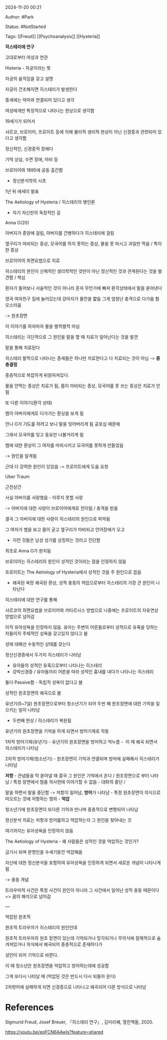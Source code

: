 2024-11-20 00:21

Author: #Park 

Status: #NotStarted 

Tags: [[Freud]] [[Psychoanalysis]] [[Hysteria]]




**히스테리에 연구**


고대로부터 여성과 연관

Histeria - 자궁이라는 뜻

자궁의 움직임을 갖고 설명

  

자궁이 건조해지면 히스테리가 발생한다

  

중세에는 악마와 연결되어 있다고 생각

  

여성에게만 특징적으로 나타나는 현상으로 생각함

  

19세기가 되어서

  

샤르코, 브로이어, 프로이트 등에 의해 물리적 생리적 현상이 아닌 신경증과 관련되어 있다고 생각함

  

정신적인, 신경증적 장애다 

  

기억 상실, 수면 장애, 마비 등

  

브로이어와 1895에 공동 출간함

- 정신분석학의 시초

  

1년 뒤 에세이 발표 

  

The Aetiology of Hysteria / 히스테리의 병인론

- 자기 자신만의 독창적인 길

  

  

Anna O(20)

  

아버지가 종양에 걸림, 아버지를 간병하다가 히스테리에 걸림

  

옆구리가 마비되는 증상, 모국어를 하지 못하는 증상, 물을 못 마시고 과일만 먹음 / 특이한 증상

  

브로이어의 최면요법으로 치료 

  

히스테리의 원인이 신체적인 생리학적인 것만이 아닌 정신적인 것과 관계된다는 것을 발견함 / 핵심

  

환자가 들어보니 서술적인 것이 아니라 혼자 무언가에 빠져 환각상태에서 말을 쏟아낸다

  

영국 여자친구 집에 놀러갔는데 강아지가 물잔을 햝음 그게 엄청난 충격으로 다가옴 혐오스러움 

-> 원초장면 

  

이 이야기를 하자마자 물을 벌컥벌컥 마심

  

히스테리는 극단적으로 그 원인을 말을 할 때 치료가 일어난다는 것을 발견

  

말을 통해 치료된다

  

히스테리 발작으로 나타나는 증세들은 하나만 치료한다고 다 치료되는 것이 아님 -> **중층결정**

  

중층적으로 복잡하게 뒤얽혀져있다.

  

물을 안먹는 증상은 치료가 됨, 몸이 마비되는 증상, 모국어를 못 쓰는 증상은 치료가 안됨

  

또 다른 이야기(환각 상태)

  

뱀이 아버지에게로 다가가는 환상을 보게 됨

  

안나 O가 기도를 하려고 보니 말을 잊어버리게 됨 공포심 때문에

  

그래서 모국어를 잊고 동요만 나불거리게 됨

  

뱀에 대한 환상이 그 여자를 마비시키고 모국어를 못하게 만들었음

  

-> 원인을 알게됨

  

근데 더 강력한 원인이 있었음 -> 프로이트에게 도움 요청 

  

Uber Traum

  

근친상간

사실 아버지를 사랑했음 - 이루지 못할 사랑

-> 아버지에 대한 사랑이 브로이어에게로 전이됨 / 충격을 받음

  
결국 그 아버지에 대한 사랑이 히스테리의 원인으로 파악됨

그 여자가 뱀을 보고 몸이 굳고 옆구리가 마비되고 언어장애가 오고
- 이런 것들은 남성 성기를 상징하는 것라고 진단함

최초로 Anna O가 완치됨

브로이어는 히스테리의 원인이 성적인 것이라는 점을 인정하지 않음

  
프로이트는 The Aetiology of Hysteria에서 성적인 것을 주 원인으로 꼽음 

- 왜곡된 욕망 왜곡된 환상, 성적 충동의 억압으로부터 히스테리의 가장 큰 원인이 나타난다

  
히스테리에 대한 연구를 통해

샤르코의 최면요법을 브로이어와 카타르시스 방법으로 나중에는 프로이트의 자유연상 방법으로 넘어감

  
아직 유아성욕을 인정하지 않음. 유아는 주변의 어른들로부터 성적으로 유횩을 당하는 자들이지 주체적인 성욕을 갖고있지 않다고 봄

성에 대해선 수동적인 상태를 갖는다


정신신경증에서 두가지 히스테리가 나타남

- 유아들의 성적인 유혹으로부터 나타나는 히스테리
- 강박신경증 / 유아들끼리 어른을 따라 성적인 흉내를 내다가 나타나는 히스테리

둘다 Passive함 - 독립적 성욕이 없다고 봄

  

성적인 원초장면의 왜곡으로 봄

  

유년기(5~7살) 원초장면으로부터 청소년기가 되어 두번 째 원초장면에 대한 기억을 일으키는 일이 나타남 

- 두번째 현상 / 히스테리가 복원됨

  

유년기의 원초장면을 기억을 하게 되면서 방어기제로 작동

  

1차적 방어기제(유년기) - 유년기의 원초장면을 방어하고 억누름 -  이 때 왜곡 되면서 히스테리가 나타남 

  

2차적 방어기제(청소년기) - 원초장면이 기억과 연결되며 방어에 실패해서 히스테리가 나타남

  

**저항** - 관념들을 막 쏟아낼 때 결국 그 원인은 기억에서 온다 / 원초장면으로 부터 나타남 / 특정 장면에서 멈춤 의사한테 이야기할 수 없음 - 대화의 중단 / 

말을 하면서 말을 중단함 -> 저항이 일어남, **방어**가 나타남 - 특정 원초장면이 의식으로 떠오르는 것에 저항하는 행위 - **억압**

  

청소년기에 원초장면이 또다른 기억과 만나며 중층적으로 변형되어 나타남

  

정신분석 치료는 저항과 방어를하고 억압하는지 그 원인을 찾아내는 것

  

  

여기까지는 유아성욕을 인정하지 않음

  

The Aetiology of Hysteria - 왜 사람들은 성적인 것을 억압하는 것인가?

금기시 되며 문명인을 수세기동안 억압해옴 

  

자신에 대한 정신분석을 포함하여 유아성욕을 인정하게 되면서 새로운 개념이 나타나게 됨 

-> 충동 개념

  

트라우마적 사건은 특정 사건이 원인이 아니라 그 사건에서 일어난 성적 충동 때문이다 => 꿈의 해석으로 넘어감

  

— 

억압된 원초적

  

원초적 트라우마가 히스테리의 원인인데

  

원초적 트라우마의 원초 장면이 있는데 기억되거나 망각되거나 무의식에 잠재적으로 숨겨져있거나 의식에서 왜곡되어 중층적으로 존재하다가

  

성인이 되어 기억으로 바뀐다. 

  

이 때 청소년은 원초장면을 억압하고 방어하는데에 성공함 

  

그게 또다시 나타날 때 (억압된 것은 반드시 다시 되돌아 온다)

  

2차방어에 실패하게 되면 신경증으로 나타나고 왜곡되어 다른 방식으로 나타남





# References

Sigmund Freud, Josef Breuer, 『히스테리 연구』,  김미리혜, 열린책들, 2020.

https://youtu.be/eqFCN6AAwls?feature=shared